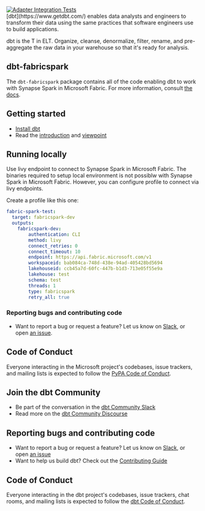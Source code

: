 <a href="https://github.com/microsoft/dbt-fabricspark/actions/workflows/integration.yml">
  <img src="https://github.com/microsoft/dbt-fabricspark/actions/workflows/integration.yml/badge.svg?branch=main&event=pull_request" alt="Adapter Integration Tests"/>
</a>

<br>
[dbt](https://www.getdbt.com/) enables data analysts and engineers to transform their data using the same practices that software engineers use to build applications.

dbt is the T in ELT. Organize, cleanse, denormalize, filter, rename, and pre-aggregate the raw data in your warehouse so that it's ready for analysis.

## dbt-fabricspark

The `dbt-fabricspark` package contains all of the code enabling dbt to work with Synapse Spark in Microsoft Fabric. For more information, consult [the docs](https://docs.getdbt.com/docs/profile-fabricspark).

## Getting started

- [Install dbt](https://docs.getdbt.com/docs/installation)
- Read the [introduction](https://docs.getdbt.com/docs/introduction/) and [viewpoint](https://docs.getdbt.com/docs/about/viewpoint/)

## Running locally
Use livy endpoint to connect to Synapse Spark in Microsoft Fabric. The binaries required to setup local environment is not possiblw with Synapse Spark in Microsoft Fabric. However, you can configure profile to connect via livy endpoints.

Create a profile like this one:

```yaml
fabric-spark-test:
  target: fabricspark-dev
  outputs:
    fabricspark-dev:
        authentication: CLI
        method: livy
        connect_retries: 0
        connect_timeout: 10
        endpoint: https://api.fabric.microsoft.com/v1
        workspaceid: bab084ca-748d-438e-94ad-405428bd5694
        lakehouseid: ccb45a7d-60fc-447b-b1d3-713e05f55e9a
        lakehouse: test
        schema: test
        threads: 1
        type: fabricspark
        retry_all: true
```

### Reporting bugs and contributing code

-   Want to report a bug or request a feature? Let us know on [Slack](http://slack.getdbt.com/), or open [an issue](https://github.com/microsoft/dbt-fabricspark/issues/new).

## Code of Conduct

Everyone interacting in the Microsoft project's codebases, issue trackers, and mailing lists is expected to follow the [PyPA Code of Conduct](https://www.pypa.io/en/latest/code-of-conduct/).

## Join the dbt Community

- Be part of the conversation in the [dbt Community Slack](http://community.getdbt.com/)
- Read more on the [dbt Community Discourse](https://discourse.getdbt.com)

## Reporting bugs and contributing code

- Want to report a bug or request a feature? Let us know on [Slack](http://community.getdbt.com/), or open [an issue](https://github.com/microsoft/dbt-fabricspark/issues/new)
- Want to help us build dbt? Check out the [Contributing Guide](https://github.com/microsoft/dbt-fabricspark/blob/HEAD/CONTRIBUTING.md)

## Code of Conduct

Everyone interacting in the dbt project's codebases, issue trackers, chat rooms, and mailing lists is expected to follow the [dbt Code of Conduct](https://community.getdbt.com/code-of-conduct).
